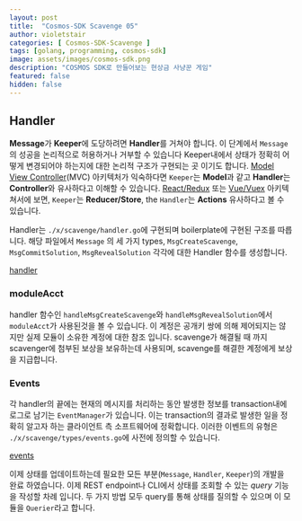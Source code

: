 ```yaml
---
layout: post
title:  "Cosmos-SDK Scavenge 05"
author: violetstair
categories: [ Cosmos-SDK-Scavenge ]
tags: [golang, programming, cosmos-sdk]
image: assets/images/cosmos-sdk.png
description: "COSMOS SDK로 만들어보는 현상금 사냥꾼 게임"
featured: false
hidden: false
---
```


## Handler

**Message**가 **Keeper**에 도당하려면 **Handler**를 거쳐야 합니다.
이 단계에서 `Message`의 성공을 논리적으로 허용하거나 거부할 수 있습니다
Keeper내에서 상태가 정확히 어떻게 변경되어야 하는지에 대한 논리적 구조가 구현되는 곳 이기도 합니다.
[Model View Controller](https://en.wikipedia.org/wiki/Model%E2%80%93view%E2%80%93controller)(MVC) 아키텍처가 익숙하다면 `Keeper`는 **Model**과 같고 **Handler**는 **Controller**와 유사하다고 이해할 수 있습니다.
[React/Redux](<https://en.wikipedia.org/wiki/React_(web_framework)>) 또는 [Vue/Vuex](https://en.wikipedia.org/wiki/Vue.js) 아키텍쳐서에 보면, `Keeper`는 **Reducer/Store**, the `Handler`는 **Actions** 유사하다고 볼 수 있습니다.

Handler는 `./x/scavenge/handler.go`에 구현되며 boilerplate에 구현된 구조를 따릅니다.
해당 파일에서 `Message` 의 세 가지 types, `MsgCreateScavenge`, `MsgCommitSolution`, `MsgRevealSolution` 각각에 대한 Handler 함수를 생성합니다.

[handler](https://github.com/cosmos/sdk-tutorials/tree/master/scavenge/x/scavenge/handler.go)

### moduleAcct

handler 함수인 `handleMsgCreateScavenge`와 `handleMsgRevealSolution`에서 `moduleAcct`가 사용된것을 볼 수 있습니다.
이 계정은 공개키 쌍에 의해 제어되지는 않지만 실제 모듈이 소유한 계정에 대한 참조 입니다.
scavenge가 해결될 때 까지 scavenger에 첨부된 보상을 보유하는데 사용되며, scavenge를 해결한 계정에게 보상을 지급합니다.

### Events

각 handler의 끝에는 현재의 메시지를 처리하는 동안 발생한 정보를 transaction내에 로그로 남기는 `EventManager`가 있습니다.
이는 transaction의 결과로 발생한 일을 정확히 알고자 하는 클라이언트 측 소프트웨어에 정확합니다.
이러한 이벤트의 유형은 `./x/scavenge/types/events.go`에 사전에 정의할 수 있습니다.

[events](https://github.com/cosmos/sdk-tutorials/tree/master/scavenge/x/scavenge/types/events.go)

이제 상태를 업데이트하는데 필요한 모든 부분(`Message`, `Handler`, `Keeper`)의 개발을 완료 하였습니다.
이제 REST endpoint나 CLI에서 상태를 조회할 수 있는 _query_ 기능을 작성할 차례 입니다.
두 가지 방법 모두 query를 통해 상태를 질의할 수 있으며 이 모듈을 `Querier`라고 합니다.
